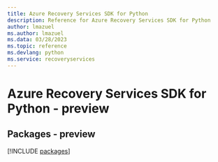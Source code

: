 ```yaml
---
title: Azure Recovery Services SDK for Python
description: Reference for Azure Recovery Services SDK for Python
author: lmazuel
ms.author: lmazuel
ms.data: 03/28/2023
ms.topic: reference
ms.devlang: python
ms.service: recoveryservices
---
```

# Azure Recovery Services SDK for Python - preview
## Packages - preview
[!INCLUDE [packages](recovery-services-index.md)]